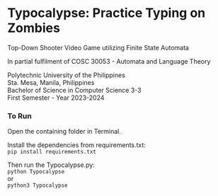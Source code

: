 # Typocalypse: Practice Typing on Zombies 
Top-Down Shooter Video Game utilizing Finite State Automata<br />

In partial fulfilment of COSC 30053 - Automata and Language Theory<br />

Polytechnic University of the Philippines <br />
Sta. Mesa, Manila, Philippines <br />
Bachelor of Science in Computer Science 3-3 <br />
First Semester - Year 2023-2024 <br />



### To Run
Open the containing folder in Terminal.

Install the dependencies from requirements.txt:<br />
```pip install requirements.txt```<br />

Then run the Typocalypse.py:<br />
```python Typocalypse```<br />
or<br />
```python3 Typocalypse```<br />




